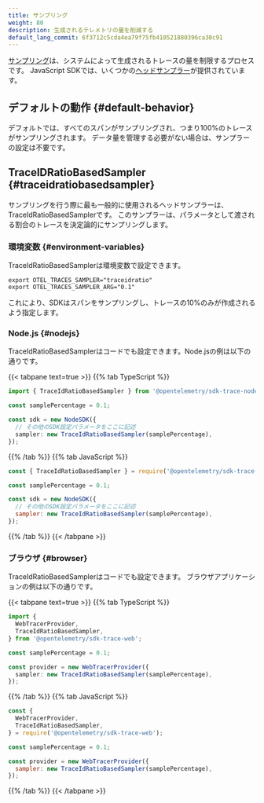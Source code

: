 ```yaml
---
title: サンプリング
weight: 80
description: 生成されるテレメトリの量を削減する
default_lang_commit: 6f3712c5cda4ea79f75fb410521880396ca30c91
---
```


[サンプリング](/docs/concepts/sampling/)は、システムによって生成されるトレースの量を制限するプロセスです。
JavaScript SDKでは、いくつかの[ヘッドサンプラー](/docs/concepts/sampling#head-sampling)が提供されています。

## デフォルトの動作 {#default-behavior}

デフォルトでは、すべてのスパンがサンプリングされ、つまり100%のトレースがサンプリングされます。
データ量を管理する必要がない場合は、サンプラーの設定は不要です。

## TraceIDRatioBasedSampler {#traceidratiobasedsampler}

サンプリングを行う際に最も一般的に使用されるヘッドサンプラーは、TraceIdRatioBasedSamplerです。
このサンプラーは、パラメータとして渡される割合のトレースを決定論的にサンプリングします。

### 環境変数 {#environment-variables}

TraceIdRatioBasedSamplerは環境変数で設定できます。

```shell
export OTEL_TRACES_SAMPLER="traceidratio"
export OTEL_TRACES_SAMPLER_ARG="0.1"
```

これにより、SDKはスパンをサンプリングし、トレースの10%のみが作成されるよう指定します。

### Node.js {#nodejs}

TraceIdRatioBasedSamplerはコードでも設定できます。Node.jsの例は以下の通りです。

{{< tabpane text=true >}} {{% tab TypeScript %}}

```ts
import { TraceIdRatioBasedSampler } from '@opentelemetry/sdk-trace-node';

const samplePercentage = 0.1;

const sdk = new NodeSDK({
  // その他のSDK設定パラメータをここに記述
  sampler: new TraceIdRatioBasedSampler(samplePercentage),
});
```

{{% /tab %}} {{% tab JavaScript %}}

```js
const { TraceIdRatioBasedSampler } = require('@opentelemetry/sdk-trace-node');

const samplePercentage = 0.1;

const sdk = new NodeSDK({
  // その他のSDK設定パラメータをここに記述
  sampler: new TraceIdRatioBasedSampler(samplePercentage),
});
```

{{% /tab %}} {{< /tabpane >}}

### ブラウザ {#browser}

TraceIdRatioBasedSamplerはコードでも設定できます。
ブラウザアプリケーションの例は以下の通りです。

{{< tabpane text=true >}} {{% tab TypeScript %}}

```ts
import {
  WebTracerProvider,
  TraceIdRatioBasedSampler,
} from '@opentelemetry/sdk-trace-web';

const samplePercentage = 0.1;

const provider = new WebTracerProvider({
  sampler: new TraceIdRatioBasedSampler(samplePercentage),
});
```

{{% /tab %}} {{% tab JavaScript %}}

```js
const {
  WebTracerProvider,
  TraceIdRatioBasedSampler,
} = require('@opentelemetry/sdk-trace-web');

const samplePercentage = 0.1;

const provider = new WebTracerProvider({
  sampler: new TraceIdRatioBasedSampler(samplePercentage),
});
```

{{% /tab %}} {{< /tabpane >}}
